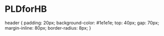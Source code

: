 # PLDforHB
header {
  padding: 20px;
  background-color: #1e1e1e;
  top: 40px;
  gap: 70px;
  margin-inline: 80px;
  border-radius: 8px;
}